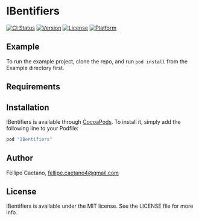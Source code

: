 # IBentifiers

[![CI Status](http://img.shields.io/travis/fellipecaetano/IBentifiers.svg?style=flat)](https://travis-ci.org/fellipecaetano/IBentifiers)
[![Version](https://img.shields.io/cocoapods/v/IBentifiers.svg?style=flat)](http://cocoapods.org/pods/IBentifiers)
[![License](https://img.shields.io/cocoapods/l/IBentifiers.svg?style=flat)](http://cocoapods.org/pods/IBentifiers)
[![Platform](https://img.shields.io/cocoapods/p/IBentifiers.svg?style=flat)](http://cocoapods.org/pods/IBentifiers)

## Example

To run the example project, clone the repo, and run `pod install` from the Example directory first.

## Requirements

## Installation

IBentifiers is available through [CocoaPods](http://cocoapods.org). To install
it, simply add the following line to your Podfile:

```ruby
pod "IBentifiers"
```

## Author

Fellipe Caetano, fellipe.caetano4@gmail.com

## License

IBentifiers is available under the MIT license. See the LICENSE file for more info.
